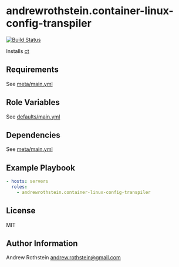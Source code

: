 andrewrothstein.container-linux-config-transpiler
=========
[![Build Status](https://travis-ci.org/andrewrothstein/ansible-container-linux-config-transpiler.svg?branch=master)](https://travis-ci.org/andrewrothstein/ansible-container-linux-config-transpiler)

Installs [ct](https://coreos.com/os/docs/latest/configuration.html)

Requirements
------------

See [meta/main.yml](meta/main.yml)

Role Variables
--------------

See [defaults/main.yml](defaults/main.yml)

Dependencies
------------

See [meta/main.yml](meta/main.yml)

Example Playbook
----------------

```yml
- hosts: servers
  roles:
    - andrewrothstein.container-linux-config-transpiler
```

License
-------

MIT

Author Information
------------------

Andrew Rothstein <andrew.rothstein@gmail.com>

